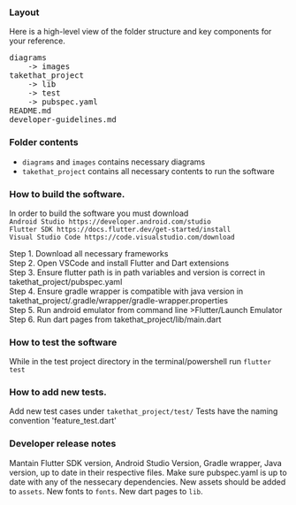### Layout

Here is a high-level view of the folder structure and key components for your reference.
<pre>
diagrams  
    -> images    
takethat_project  
    -> lib  
    -> test  
    -> pubspec.yaml  
README.md  
developer-guidelines.md
</pre>

### Folder contents
- ```diagrams``` and ```images``` contains necessary diagrams
- ```takethat_project``` contains all necessary contents to run the software
  
### How to build the software.
In order to build the software you must download   
```Android Studio https://developer.android.com/studio```  
```Flutter SDK https://docs.flutter.dev/get-started/install```  
```Visual Studio Code https://code.visualstudio.com/download```  

Step 1. Download all necessary frameworks  
Step 2. Open VSCode and install Flutter and Dart extensions  
Step 3. Ensure flutter path is in path variables and version is correct in takethat_project/pubspec.yaml  
Step 4. Ensure gradle wrapper is compatible with java version in takethat_project/.gradle/wrapper/gradle-wrapper.properties  
Step 5. Run android emulator from command line >Flutter/Launch Emulator  
Step 6. Run dart pages from takethat_project/lib/main.dart  

### How to test the software
While in the test project directory in the terminal/powershell run ```flutter test```

### How to add new tests.
Add new test cases under ```takethat_project/test/```
Tests have the naming convention 'feature_test.dart'

### Developer release notes
Mantain Flutter SDK version, Android Studio Version, Gradle wrapper, Java version, up to date in their respective files. Make sure pubspec.yaml is up to date with any of the nessecary dependencies. New assets should be added to ```assets```. New fonts to ```fonts```. New dart pages to ```lib```.
